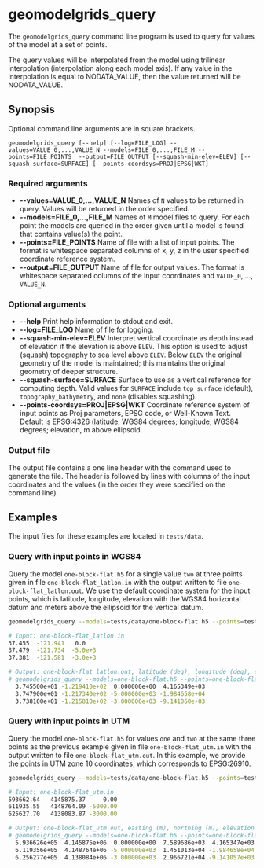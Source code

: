 # geomodelgrids_query

The `geomodelgrids_query` command line program is used to query for values of the model at a set of points.

The query values will be interpolated from the model using trilinear interpolation (interpolation along each model axis). If any value in the interpolation is equal to NODATA_VALUE, then the value returned will be NODATA_VALUE.

## Synopsis

Optional command line arguments are in square brackets.

```
geomodelgrids_query [--help] [--log=FILE_LOG] --values=VALUE_0,...,VALUE_N --models=FILE_0,...,FILE_M --points=FILE_POINTS  --output=FILE_OUTPUT [--squash-min-elev=ELEV] [--squash-surface=SURFACE] [--points-coordsys=PROJ|EPSG|WKT]
```

### Required arguments

* **--values=VALUE_0,...,VALUE_N** Names of `N` values to be returned in query. Values will be returned in the order specified.
* **--models=FILE_0,...,FILE_M** Names of `M` model files to query. For each point the models are queried in the order given until a model is found that contains value(s) the point.
* **--points=FILE_POINTS** Name of file with a list of input points. The format is whitespace separated columns of x, y, z in the user specified coordinate reference system.
* **--output=FILE_OUTPUT** Name of file for output values. The format is whitespace separated columns of the input coordinates and `VALUE_0`, ..., `VALUE_N`.

### Optional arguments

* **--help** Print help information to stdout and exit.
* **--log=FILE_LOG** Name of file for logging.
* **--squash-min-elev=ELEV** Interpret vertical coordinate as depth instead of elevation if the elevation is above `ELEV`. This option is used to adjust (squash) topography to sea level above
  `ELEV`. Below `ELEV` the original geometry of the model is maintained; this maintains the original geometry of deeper structure.
* **--squash-surface=SURFACE** Surface to use as a vertical reference for computing depth. Valid values for `SURFACE` include `top_surface` (default), `topography_bathymetry`, and `none` (disables squashing).
* **--points-coordsys=PROJ\|EPSG\|WKT** Coordinate reference system of input points as Proj parameters, EPSG code, or Well-Known Text. Default is EPSG:4326 (latitude, WGS84 degrees; longitude, WGS84 degrees; elevation, m above ellipsoid.


### Output file

The output file contains a one line header with the command used to generate the file. The header is followed by lines with columns of the input coordinates and the values (in the order they were specified on the command line).


## Examples

The input files for these examples are located in `tests/data`.

### Query with input points in WGS84

Query the model `one-block-flat.h5` for a single value `two` at three points given in file `one-block-flat_latlon.in` with the output written to file `one-block-flat_latlon.out`. We use the default coordinate system for the input points, which is latitude, longitude, elevation with the WGS84 horizontal datum and meters above the ellipsoid for the vertical datum.

```bash
geomodelgrids_query --models=tests/data/one-block-flat.h5 --points=tests/data/one-block-flat_latlon.in  --output=tests/data/one-block-flat_latlon.out --values=two

# Input: one-block-flat_latlon.in
37.455  -121.941   0.0
37.479  -121.734  -5.0e+3
37.381  -121.581  -3.0e+3

# Output: one-block-flat_latlon.out, latitude (deg), longitude (deg), elevation (m), two (m/s)
# geomodelgrids_query --models=one-block-flat.h5 --points=one-block-flat_latlon.in --output=one-block-flat_latlon.out --values=two
  3.745500e+01 -1.219410e+02  0.000000e+00  4.165349e+03
  3.747900e+01 -1.217340e+02 -5.000000e+03 -1.984658e+04
  3.738100e+01 -1.215810e+02 -3.000000e+03 -9.141060e+03
```


### Query with input points in UTM

Query the model `one-block-flat.h5` for values `one` and `two` at the same three points as the previous example given in file `one-block-flat_utm.in` with the output written to file `one-block-flat_utm.out`. In this example, we provide the points in UTM zone 10 coordinates, which corresponds to EPSG:26910.


```bash
geomodelgrids_query --models=tests/data/one-block-flat.h5 --points=tests/data/one-block-flat_utm.in  --output=tests/data/one-block-flat_utm.out --values=one,two --points-coordsys=EPSG:26910

# Input: one-block-flat_utm.in
593662.64	4145875.37     0.00
611935.55	4148764.09 -5000.00
625627.70	4138083.87 -3000.00

# Output: one-block-flat_utm.out, easting (m), northing (m), elevation (m), one (m), two (m/s)
# geomodelgrids_query --models=one-block-flat.h5 --points=one-block-flat_utm.in --output=one-block-flat_utm.out --values=one,two --points-coordsys=EPSG:26910
  5.936626e+05  4.145875e+06  0.000000e+00  7.589686e+03  4.165347e+03
  6.119356e+05  4.148764e+06 -5.000000e+03  1.451013e+04 -1.984658e+04
  6.256277e+05  4.138084e+06 -3.000000e+03  2.966721e+04 -9.141057e+03
```
